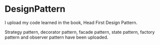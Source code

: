 # DesignPattern
I upload my code learned in the book, Head First Design Pattern.

Strategy pattern, decorator pattern, facade pattern, state pattern, factory pattern and observer pattern have been uploaded.
